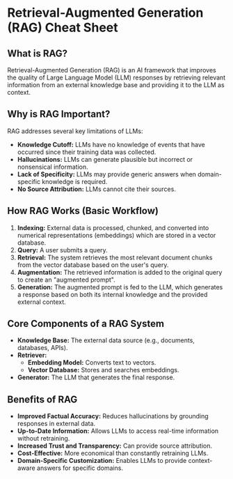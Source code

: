 # Retrieval-Augmented Generation (RAG) Cheat Sheet

## What is RAG?

Retrieval-Augmented Generation (RAG) is an AI framework that improves the quality of Large Language Model (LLM) responses by retrieving relevant information from an external knowledge base and providing it to the LLM as context.

## Why is RAG Important?

RAG addresses several key limitations of LLMs:

*   **Knowledge Cutoff:** LLMs have no knowledge of events that have occurred since their training data was collected.
*   **Hallucinations:** LLMs can generate plausible but incorrect or nonsensical information.
*   **Lack of Specificity:** LLMs may provide generic answers when domain-specific knowledge is required.
*   **No Source Attribution:** LLMs cannot cite their sources.

## How RAG Works (Basic Workflow)

1.  **Indexing:** External data is processed, chunked, and converted into numerical representations (embeddings) which are stored in a vector database.
2.  **Query:** A user submits a query.
3.  **Retrieval:** The system retrieves the most relevant document chunks from the vector database based on the user's query.
4.  **Augmentation:** The retrieved information is added to the original query to create an "augmented prompt".
5.  **Generation:** The augmented prompt is fed to the LLM, which generates a response based on both its internal knowledge and the provided external context.

## Core Components of a RAG System

*   **Knowledge Base:** The external data source (e.g., documents, databases, APIs).
*   **Retriever:**
    *   **Embedding Model:** Converts text to vectors.
    *   **Vector Database:** Stores and searches embeddings.
*   **Generator:** The LLM that generates the final response.

## Benefits of RAG

*   **Improved Factual Accuracy:** Reduces hallucinations by grounding responses in external data.
*   **Up-to-Date Information:** Allows LLMs to access real-time information without retraining.
*   **Increased Trust and Transparency:** Can provide source attribution.
*   **Cost-Effective:** More economical than constantly retraining LLMs.
*   **Domain-Specific Customization:** Enables LLMs to provide context-aware answers for specific domains.
